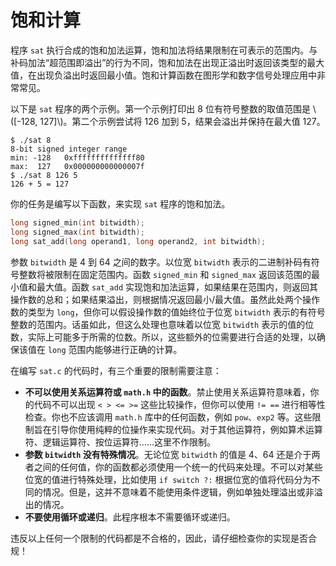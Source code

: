 # 饱和计算

程序 `sat` 执行合成的饱和加法运算，饱和加法将结果限制在可表示的范围内。与补码加法“超范围即溢出”的行为不同，饱和加法在出现正溢出时返回该类型的最大值，在出现负溢出时返回最小值。饱和计算函数在图形学和数字信号处理应用中非常常见。

以下是 `sat` 程序的两个示例。第一个示例打印出 8 位有符号整数的取值范围是 \\([-128, 127]\\)。第二个示例尝试将 126 加到 5，结果会溢出并保持在最大值 127。

```Shell
$ ./sat 8
8-bit signed integer range
min: -128   0xffffffffffffff80
max:  127   0x000000000000007f
$ ./sat 8 126 5
126 + 5 = 127
```

你的任务是编写以下函数，来实现 `sat` 程序的饱和加法。

```C
long signed_min(int bitwidth);
long signed_max(int bitwidth);
long sat_add(long operand1, long operand2, int bitwidth);
```

参数 `bitwidth` 是 4 到 64 之间的数字。以位宽 `bitwidth` 表示的二进制补码有符号整数将被限制在固定范围内。函数 `signed_min` 和 `signed_max` 返回该范围的最小值和最大值。函数 `sat_add` 实现饱和加法运算，如果结果在范围内，则返回其操作数的总和；如果结果溢出，则根据情况返回最小/最大值。虽然此处两个操作数的类型为 `long`，但你可以假设操作数的值始终位于位宽 `bitwidth` 表示的有符号整数的范围内。话虽如此，但这么处理也意味着以位宽 `bitwidth` 表示的值的位数，实际上可能多于所需的位数。所以，这些额外的位需要进行合适的处理，以确保该值在 `long` 范围内能够进行正确的计算。

在编写 `sat.c` 的代码时，有三个重要的限制需要注意：

- **不可以使用关系运算符或 `math.h` 中的函数**。禁止使用关系运算符意味着，你的代码不可以出现 `< > <= >=` 这些比较操作，但你可以使用 `!= ==` 进行相等性检查。你也不应该调用 `math.h` 库中的任何函数，例如 `pow`、`exp2` 等。这些限制旨在引导你使用纯粹的位操作来实现代码。对于其他运算符，例如算术运算符、逻辑运算符、按位运算符……这里不作限制。
- **参数 `bitwidth` 没有特殊情况**。无论位宽 `bitwidth` 的值是 4、64 还是介于两者之间的任何值，你的函数都必须使用一个统一的代码来处理。不可以对某些位宽的值进行特殊处理，比如使用 `if switch ?:` 根据位宽的值将代码分为不同的情况。但是，这并不意味着不能使用条件逻辑，例如单独处理溢出或非溢出的情况。
- **不要使用循环或递归**。此程序根本不需要循环或递归。

违反以上任何一个限制的代码都是不合格的，因此，请仔细检查你的实现是否合规！
